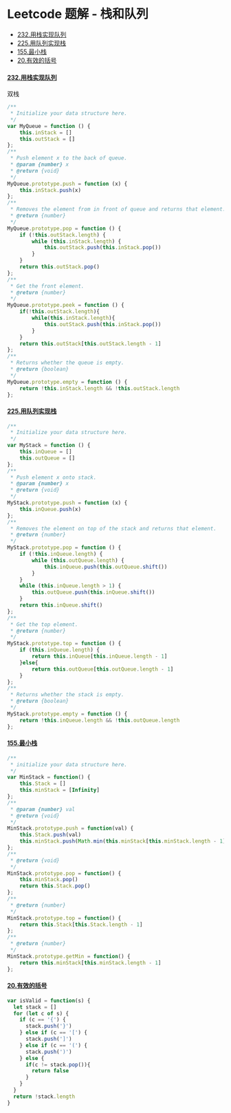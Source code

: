 ﻿# Leetcode 题解 - 栈和队列
* [232.用栈实现队列](https://github.com/limingzhu0916/leetcode-JavaScript/blob/main/notes/Leetcode-栈和队列.md#232用栈实现队列)
* [225.用队列实现栈](https://github.com/limingzhu0916/leetcode-JavaScript/blob/main/notes/Leetcode-栈和队列.md#225用队列实现栈)
* [155.最小栈](https://github.com/limingzhu0916/leetcode-JavaScript/blob/main/notes/Leetcode-栈和队列.md#155最小栈)
* [20.有效的括号](https://github.com/limingzhu0916/leetcode-JavaScript/blob/main/notes/Leetcode-栈和队列.md#20有效的括号)

#### [232.用栈实现队列](https://leetcode-cn.com/problems/implement-queue-using-stacks/)
双栈
```javascript
/**
 * Initialize your data structure here.
 */
var MyQueue = function () {
    this.inStack = []
    this.outStack = []
};
/**
 * Push element x to the back of queue. 
 * @param {number} x
 * @return {void}
 */
MyQueue.prototype.push = function (x) {
    this.inStack.push(x)
};
/**
 * Removes the element from in front of queue and returns that element.
 * @return {number}
 */
MyQueue.prototype.pop = function () {
    if (!this.outStack.length) {
        while (this.inStack.length) {
            this.outStack.push(this.inStack.pop())
        }
    }
    return this.outStack.pop()
};
/**
 * Get the front element.
 * @return {number}
 */
MyQueue.prototype.peek = function () {
    if(!this.outStack.length){
        while(this.inStack.length){
            this.outStack.push(this.inStack.pop())
        }
    }
    return this.outStack[this.outStack.length - 1]
};
/**
 * Returns whether the queue is empty.
 * @return {boolean}
 */
MyQueue.prototype.empty = function () {
    return !this.inStack.length && !this.outStack.length
};
```
#### [225.用队列实现栈](https://leetcode-cn.com/problems/implement-stack-using-queues/)
```javascript
/**
 * Initialize your data structure here.
 */
var MyStack = function () {
    this.inQueue = []
    this.outQueue = []
};
/**
 * Push element x onto stack. 
 * @param {number} x
 * @return {void}
 */
MyStack.prototype.push = function (x) {
    this.inQueue.push(x)
};
/**
 * Removes the element on top of the stack and returns that element.
 * @return {number}
 */
MyStack.prototype.pop = function () {
    if (!this.inQueue.length) {
        while (this.outQueue.length) {
            this.inQueue.push(this.outQueue.shift())
        }
    }
    while (this.inQueue.length > 1) {
        this.outQueue.push(this.inQueue.shift())
    }
    return this.inQueue.shift()
};
/**
 * Get the top element.
 * @return {number}
 */
MyStack.prototype.top = function () {
    if (this.inQueue.length) {
        return this.inQueue[this.inQueue.length - 1]
    }else{
        return this.outQueue[this.outQueue.length - 1]
    }
};
/**
 * Returns whether the stack is empty.
 * @return {boolean}
 */
MyStack.prototype.empty = function () {
    return !this.inQueue.length && !this.outQueue.length
};
```
#### [155.最小栈](https://leetcode-cn.com/problems/min-stack/)
```javascript
/**
 * initialize your data structure here.
 */
var MinStack = function() {
    this.Stack = []
    this.minStack = [Infinity]
};
/** 
 * @param {number} val
 * @return {void}
 */
MinStack.prototype.push = function(val) {
    this.Stack.push(val)
    this.minStack.push(Math.min(this.minStack[this.minStack.length - 1], val))
};
/**
 * @return {void}
 */
MinStack.prototype.pop = function() {
    this.minStack.pop()
    return this.Stack.pop()
};
/**
 * @return {number}
 */
MinStack.prototype.top = function() {
    return this.Stack[this.Stack.length - 1]
};
/**
 * @return {number}
 */
MinStack.prototype.getMin = function() {
    return this.minStack[this.minStack.length - 1]
};
```
#### [20.有效的括号](https://leetcode-cn.com/problems/valid-parentheses/)
```javascript
var isValid = function(s) {
  let stack = []
  for (let c of s) {
    if (c == '{') {
      stack.push('}')
    } else if (c == '[') {
      stack.push(']')
    } else if (c == '(') {
      stack.push(')')
    } else {
      if(c != stack.pop()){
        return false
      }
    }
  }
  return !stack.length
}
```


